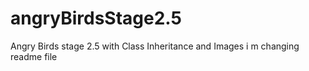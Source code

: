 # angryBirdsStage2.5
Angry Birds stage 2.5 with Class Inheritance and Images
i m changing readme file 